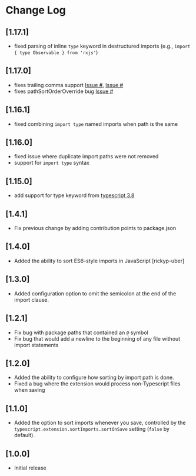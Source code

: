 # Change Log

## [1.17.1]

- fixed parsing of inline `type` keyword in destructured imports (e.g., `import { type Observable } from 'rxjs'`)

## [1.17.0]

- fixes trailing comma support [Issue #](https://github.com/neilsoult/typescript-imports-sort/issues/7), [Issue #](https://github.com/neilsoult/typescript-imports-sort/issues/14)
- fixes pathSortOrderOverride bug [Issue #](https://github.com/neilsoult/typescript-imports-sort/issues/16)

## [1.16.1]

- fixed combining `import type` named imports when path is the same

## [1.16.0]

- fixed issue where duplicate import paths were not removed
- support for `import type` syntax

## [1.15.0]

- add support for type keyword from [typescript 3.8](https://www.typescriptlang.org/docs/handbook/release-notes/typescript-3-8.html)

## [1.4.1]

- Fix previous change by adding contribution points to package.json

## [1.4.0]

- Added the ability to sort ES6-style imports in JavaScript [rickyp-uber]

## [1.3.0]

- Added configuration option to omit the semicolon at the end of the import clause.

## [1.2.1]

- Fix bug with package paths that contained an `@` symbol
- Fix bug that would add a newline to the beginning of any file without import statements

## [1.2.0]

- Added the ability to configure how sorting by import path is done.
- Fixed a bug where the extension would process non-Typescript files when saving

## [1.1.0]

- Added the option to sort imports whenever you save, controlled by the `typescript.extension.sortImports.sortOnSave` setting (`false` by default).

## [1.0.0]

- Initial release

